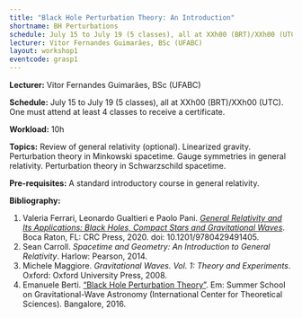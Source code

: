 ```yaml
---
title: "Black Hole Perturbation Theory: An Introduction"
shortname: BH Perturbations
schedule: July 15 to July 19 (5 classes), all at XXh00 (BRT)/XXh00 (UTC)
lecturer: Vitor Fernandes Guimarães, BSc (UFABC)
layout: workshop1
eventcode: grasp1
---
```


**Lecturer:** Vitor Fernandes Guimarães, BSc (UFABC)

**Schedule:** July 15 to July 19 (5 classes), all at XXh00 (BRT)/XXh00 (UTC). One must attend at least 4 classes to receive a certificate.

**Workload:** 10h

**Topics:** Review of general relativity (optional). Linearized gravity. Perturbation theory in Minkowski spacetime. Gauge symmetries in general relativity. Perturbation theory in Schwarzschild spacetime.

**Pre-requisites:** A standard introductory course in general relativity.

**Bibliography:**

1. Valeria Ferrari, Leonardo Gualtieri e Paolo Pani. [*General Relativity and Its Applications: Black Holes, Compact Stars and Gravitational Waves*](https://doi.org/10.1201/9780429491405). Boca Raton, FL: CRC Press, 2020. doi: 10.1201/9780429491405.
2. Sean Carroll. *Spacetime and Geometry: An Introduction to General Relativity*. Harlow: Pearson, 2014.
3. Michele Maggiore. *Gravitational Waves. Vol. 1: Theory and Experiments*. Oxford: Oxford University Press, 2008.
4. Emanuele Berti. [“Black Hole Perturbation Theory”](https://www.icts.res.in/event/page/3071). Em: Summer School on Gravitational-Wave Astronomy (International Center for Theoretical Sciences). Bangalore, 2016.
